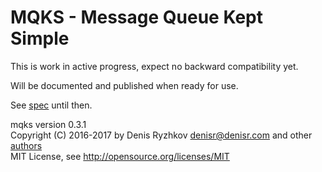 MQKS - Message Queue Kept Simple
================================

This is work in active progress, expect no backward compatibility yet.

Will be documented and published when ready for use.

See [spec](https://raw.githubusercontent.com/denis-ryzhkov/mqks/master/spec.txt) until then.

mqks version 0.3.1  
Copyright (C) 2016-2017 by Denis Ryzhkov <denisr@denisr.com> and other [authors](https://raw.githubusercontent.com/denis-ryzhkov/mqks/master/authors.txt)  
MIT License, see http://opensource.org/licenses/MIT
